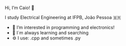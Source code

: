  Hi, I’m Caio! 👋

 I study Electrical Engineering at IFPB, João Pessoa 🇧🇷
  
- 👀 I’m interested in programming and electronics!
- 🧩 I´m always learning and searching
- ⚙️ I use: .cpp and sometimes .py

<!---
caiosbrl7/caiosbrl7 is a ✨ special ✨ repository because its `README.md` (this file) appears on your GitHub profile.
You can click the Preview link to take a look at your changes.
--->
